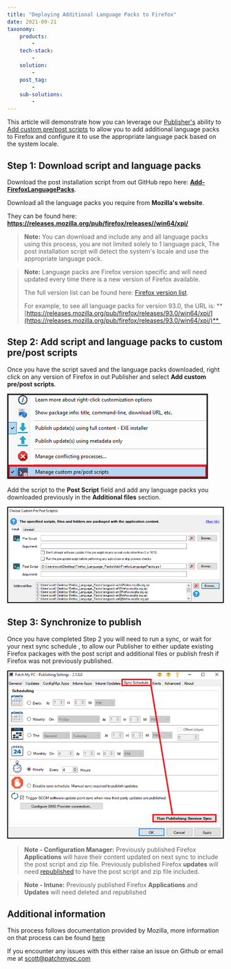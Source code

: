 ```yaml
---
title: "Deploying Additional Language Packs to Firefox"
date: 2021-09-21
taxonomy:
    products:
        - 
    tech-stack:
        - 
    solution:
        - 
    post_tag:
        - 
    sub-solutions:
        - 
---
```


This article will demonstrate how you can leverage our [Publisher's](https://docs.patchmypc.com/) ability to [Add custom pre/post scripts](https://patchmypc.com/custom-options-available-for-third-party-updates-and-applications#custom-scripts) to allow you to add additional language packs to Firefox and configure it to use the appropriate language pack based on the system locale.

## Step 1: Download script and language packs

Download the post installation script from out GitHub repo here: **[Add-FirefoxLanguagePacks](https://github.com/PatchMyPCTeam/Community-Scripts/blob/main/Install/Post-Install/Add-FirefoxLanguagePacks/Add-FirefoxLanguagePacks.ps1)**.

Download all the language packs you require from **Mozilla's website**.

They can be found here: **https://releases.mozilla.org/pub/firefox/releases//win64/xpi/**

> **Note:** You can download and include any and all language packs using this process, you are not limited solely to 1 language pack, The post installation script will detect the system's locale and use the appropriate language pack.

> **Note:** Language packs are Firefox version specific and will need updated every time there is a new version of Firefox available.
> 
> The full version list can be found here: [Firefox version list](https://releases.mozilla.org/pub/firefox/releases/).
> 
> For example, to see all language packs for version 93.0, the URL is: **[https://releases.mozilla.org/pub/firefox/releases/93.0/win64/xpi/](https://releases.mozilla.org/pub/firefox/releases/93.0/win64/xpi/)** 

## Step 2: Add script and language packs to custom pre/post scripts

Once you have the script saved and the language packs downloaded, right click on any version of Firefox in out Publisher and select **Add custom pre/post scripts**.

![](../../_images/pre_post_1_new.png)

Add the script to the **Post Script** field and add any language packs you downloaded previously in the **Additional files** section.

![](../../_images/pre_post_2_new_1.png)

## Step 3: Synchronize to publish

Once you have completed Step 2 you will need to run a sync, or wait for your next sync schedule , to allow our Publisher to either update existing Firefox packages with the post script and additional files or publish fresh if Firefox was not previously published.

![](../../_images/sync_schedule_1_new.png)

> **Note - Configuration Manager:** Previously published Firefox **Applications** will have their content updated on next sync to include the post script and zip file. Previously published Firefox **updates** will need [republished](https://patchmypc.com/when-and-how-to-republish-third-party-updates) to have the post script and zip file included.

> **Note - Intune:** Previously published Firefox **Applications** and **Updates** will need deleted and republished

## Additional information

This process follows documentation provided by Mozilla, more information on that process can be found [here](https://support.mozilla.org/bm/kb/deploying-firefox-language-packs)

If you encounter any issues with this either raise an issue on Github or email me at scott@patchmypc.com
